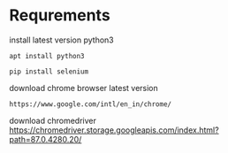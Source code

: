 # Requrements
install latest version python3
```
apt install python3 

pip install selenium
```
download chrome browser latest version
```
https://www.google.com/intl/en_in/chrome/
```
download chromedriver https://chromedriver.storage.googleapis.com/index.html?path=87.0.4280.20/
